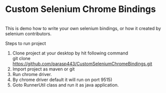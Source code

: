 # Custom Selenium Chrome Bindings
<br/>
This is demo how to write your own selenium bindings, or how it created by selenium contributors. 


Steps to run project<br/>

1) Clone project at your desktop by hit following command<br/>
  git clone https://github.com/parasp443/CustomSeleniumChromeBindings.git <br/>
1) Import project as maven or git <br/>
2) Run chrome driver. <br/>
3) By chrome driver default it will run on port 9515)<br/>
4) Goto RunnerUtil class and run it as java application.<br/>
